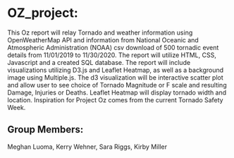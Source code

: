 # OZ_project:
This Oz report will relay Tornado and weather information using OpenWeatherMap API and information from National Oceanic and Atmospheric Administration (NOAA) csv download of 500 tornadic event details from 11/01/2019 to 11/30/2020. The report will utilize HTML, CSS, Javascript and a created SQL database. The report will include visualizations utilizing D3.js and Leaflet Heatmap, as well as a background image using Multiple.js. The d3 visualization will be interactive scatter plot and allow user to see choice of Tornado Magnitude or F scale and resulting Damage, Injuries or Deaths. Leaflet Heatmap will display tornado width and location. Inspiration for Project Oz comes from the current Tornado Safety Week.

## Group Members:
Meghan Luoma,
Kerry Wehner,
Sara Riggs,
Kirby Miller

